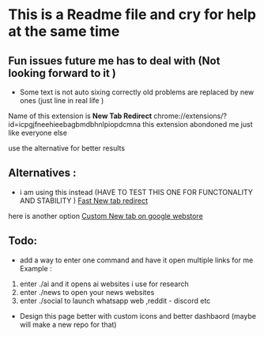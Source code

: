 # This is a Readme file and cry for help at the same time 


## Fun  issues future me has to deal with (Not looking forward to it ) 
- Some text is not auto sixing correctly
 old problems are replaced by new ones (just line in real life )

Name of this extension is 
**New Tab Redirect**
chrome://extensions/?id=icpgjfneehieebagbmdbhnlpiopdcmna
 this extension abondoned me  just like everyone else

 use the alternative for better results  

## Alternatives : 
- i am using this instead  (HAVE TO TEST THIS ONE FOR FUNCTONALITY AND STABILITY )
[Fast New tab redirect](https://chromewebstore.google.com/detail/ohnfdmfkceojnmepofncbddpdicdjcoi)


here is another  option 
[Custom New tab on google webstore](https://chromewebstore.google.com/detail/custom-new-tab/lfjnnkckddkopjfgmbcpdiolnmfobflj)


## Todo: 
- add a way to enter one command and have it open multiple links for me 
Example : 
 1. enter ./ai and it opens ai websites i use for research 
2. enter ./news to open your news websites 
3. enter ./social to launch whatsapp web ,reddit - discord etc 

- Design this page better with custom icons and better dashbaord (maybe will make a new repo for that)